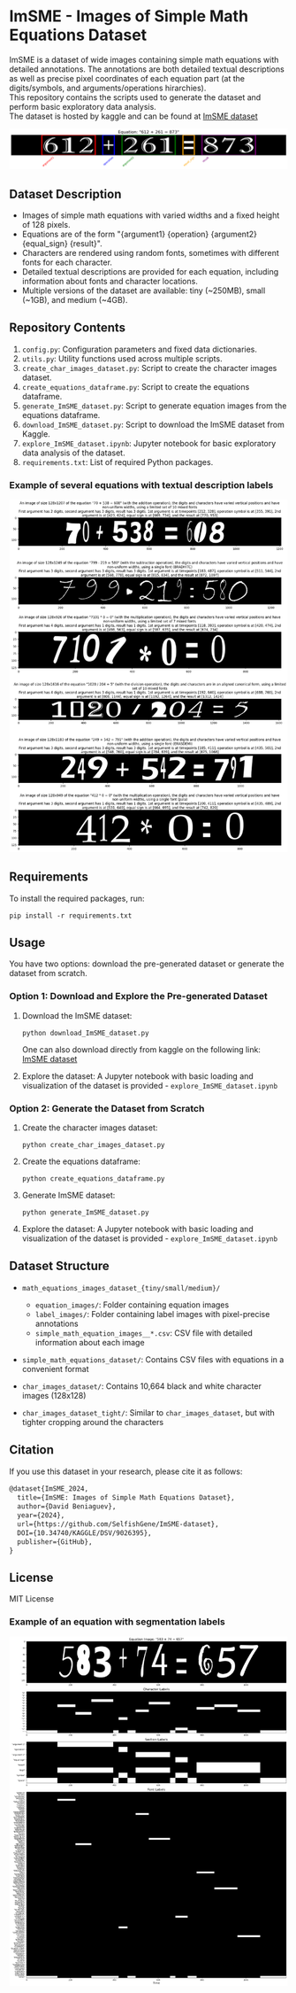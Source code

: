 # ImSME - Images of Simple Math Equations Dataset

ImSME is a dataset of wide images containing simple math equations with detailed annotations. 
The annotations are both detailed textual descriptions as well as precise pixel coordinates of each equation part (at the digits/symbols, and arguments/operations hirarchies).  
This repository contains the scripts used to generate the dataset and perform basic exploratory data analysis.  
The dataset is hosted by kaggle and can be found at [ImSME dataset](https://www.kaggle.com/datasets/selfishgene/imsme-images-of-simple-math-equations)

![](https://github.com/SelfishGene/ImSME-dataset/blob/main/sample_images/sample_image_with_segmented_main_equation_parts.png)

## Dataset Description

- Images of simple math equations with varied widths and a fixed height of 128 pixels.
- Equations are of the form "{argument1} {operation} {argument2} {equal_sign} {result}".
- Characters are rendered using random fonts, sometimes with different fonts for each character.
- Detailed textual descriptions are provided for each equation, including information about fonts and character locations.
- Multiple versions of the dataset are available: tiny (~250MB), small (~1GB), and medium (~4GB).

## Repository Contents

1. `config.py`: Configuration parameters and fixed data dictionaries.
2. `utils.py`: Utility functions used across multiple scripts.
3. `create_char_images_dataset.py`: Script to create the character images dataset.
4. `create_equations_dataframe.py`: Script to create the equations dataframe.
5. `generate_ImSME_dataset.py`: Script to generate equation images from the equations dataframe.
6. `download_ImSME_dataset.py`: Script to download the ImSME dataset from Kaggle.
7. `explore_ImSME_dataset.ipynb`: Jupyter notebook for basic exploratory data analysis of the dataset.
8. `requirements.txt`: List of required Python packages.

### Example of several equations with textual description labels
![](https://github.com/SelfishGene/ImSME-dataset/blob/main/sample_images/several_equations_with_description_labels.png)

## Requirements

To install the required packages, run:

```
pip install -r requirements.txt
```

## Usage

You have two options: download the pre-generated dataset or generate the dataset from scratch.

### Option 1: Download and Explore the Pre-generated Dataset

1. Download the ImSME dataset:
   ```
   python download_ImSME_dataset.py
   ```

   One can also download directly from kaggle on the following link: [ImSME dataset](https://www.kaggle.com/datasets/selfishgene/imsme-images-of-simple-math-equations)

2. Explore the dataset:
   A Jupyter notebook with basic loading and visualization of the dataset is provided - `explore_ImSME_dataset.ipynb`

### Option 2: Generate the Dataset from Scratch

1. Create the character images dataset:
   ```
   python create_char_images_dataset.py
   ```

2. Create the equations dataframe:
   ```
   python create_equations_dataframe.py
   ```

3. Generate ImSME dataset:
   ```
   python generate_ImSME_dataset.py
   ```

4. Explore the dataset:
   A Jupyter notebook with basic loading and visualization of the dataset is provided - `explore_ImSME_dataset.ipynb` 

## Dataset Structure

- `math_equations_images_dataset_{tiny/small/medium}/`
  - `equation_images/`: Folder containing equation images
  - `label_images/`: Folder containing label images with pixel-precise annotations
  - `simple_math_equation_images__*.csv`: CSV file with detailed information about each image

- `simple_math_equations_dataset/`: Contains CSV files with equations in a convenient format
- `char_images_dataset/`: Contains 10,664 black and white character images (128x128)
- `char_images_dataset_tight/`: Similar to `char_images_dataset`, but with tighter cropping around the characters

## Citation

If you use this dataset in your research, please cite it as follows:

```
@dataset{ImSME_2024,
  title={ImSME: Images of Simple Math Equations Dataset},
  author={David Beniaguev},
  year={2024},
  url={https://github.com/SelfishGene/ImSME-dataset},
  DOI={10.34740/KAGGLE/DSV/9026395},
  publisher={GitHub},
}
```

## License

MIT License

### Example of an equation with segmentation labels
![](https://github.com/SelfishGene/ImSME-dataset/blob/main/sample_images/an_equation_with_segmentation_labels.png)
